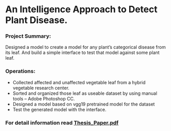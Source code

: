 # An Intelligence Approach to Detect Plant Disease.

### Project Summary:
Designed a model to create a model for any plant’s categorical disease from its leaf. And build a simple interface to test that model against some plant leaf.

### Operations:
- Collected affected and unaffected vegetable leaf from a hybrid vegetable research center.
- Sorted and organized those leaf as useable dataset by using manual tools – Adobe Photoshop CC.
- Designed a model based on vgg19 pretrained model for the dataset
- Test the generated model with the interface.

### For detail information read [Thesis_Paper.pdf](https://github.com/marufzaman/An-Intelligence-Approach-to-Detect-Plant-Disease/blob/master/Thesis_Paper.pdf)
